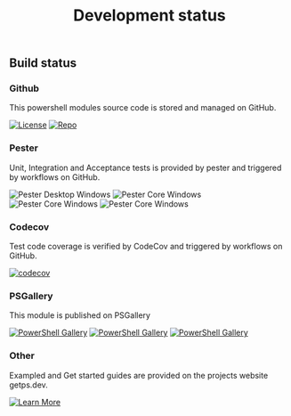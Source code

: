 ﻿---
id: devstatus
title: Development status
---

## Build status

### Github

This powershell modules source code is stored and managed on GitHub.

[![License](https://img.shields.io/github/license/hanpq/PS.Tools.DataSet)](https://github.com/hanpq/PS.Tools.DataSet/blob/main/LICENSE)
[![Repo](https://img.shields.io/badge/repo-PS.Tools.DataSet-success?logo=github)](https://github.com/hanpq/PS.Tools.DataSet)

### Pester

Unit, Integration and Acceptance tests is provided by pester and triggered by workflows on GitHub.

![Pester Desktop Windows](https://github.com/hanpq/PS.Tools.DataSet/workflows/Pester%20Desktop%20Windows/badge.svg?branch=main)
![Pester Core Windows](https://github.com/hanpq/PS.Tools.DataSet/workflows/Pester%20Core%20Windows/badge.svg?branch=main)
![Pester Core Windows](https://github.com/hanpq/PS.Tools.DataSet/workflows/Pester%20Core%20MacOS/badge.svg?branch=main)
![Pester Core Windows](https://github.com/hanpq/PS.Tools.DataSet/workflows/Pester%20Core%20Linux/badge.svg?branch=main)

### Codecov

Test code coverage is verified by CodeCov and triggered by workflows on GitHub.

[![codecov](https://codecov.io/gh/hanpq/PS.Tools.DataSet/branch/main/graph/badge.svg)](https://codecov.io/gh/hanpq/PS.Tools.DataSet)

### PSGallery

This module is published on PSGallery

[![PowerShell Gallery](https://img.shields.io/powershellgallery/v/PS.Tools.DataSet?label=PSGallery)](https://www.powershellgallery.com/packages/PS.Tools.DataSet)
[![PowerShell Gallery](https://img.shields.io/powershellgallery/dt/PS.Tools.DataSet?label=PSGallery%20downloads)](https://www.powershellgallery.com/packages/PS.Tools.DataSet)
[![PowerShell Gallery](https://img.shields.io/powershellgallery/p/PS.Tools.DataSet)](https://www.powershellgallery.com/packages/PS.Tools.DataSet)

### Other

Exampled and Get started guides are provided on the projects website getps.dev.

[![Learn More](https://img.shields.io/badge/Learn%20More-PS.Tools.DataSet-success)](https://getps.dev/modules/PS.Tools.DataSet/quickstart)